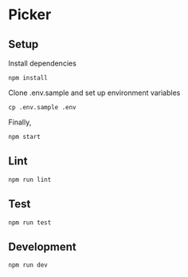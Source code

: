 # Picker

## Setup

Install dependencies

```
npm install
```

Clone .env.sample and set up environment variables

```
cp .env.sample .env
```

Finally,

```
npm start
```

## Lint

```
npm run lint
```

## Test

```
npm run test
```

## Development

```
npm run dev
```
